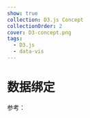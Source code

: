 ```yaml
---
show: true
collection: D3.js Concept
collectionOrder: 2
cover: D3-concept.png
tags:
  - D3.js
  - data-vis
---
```


# 数据绑定
参考：

